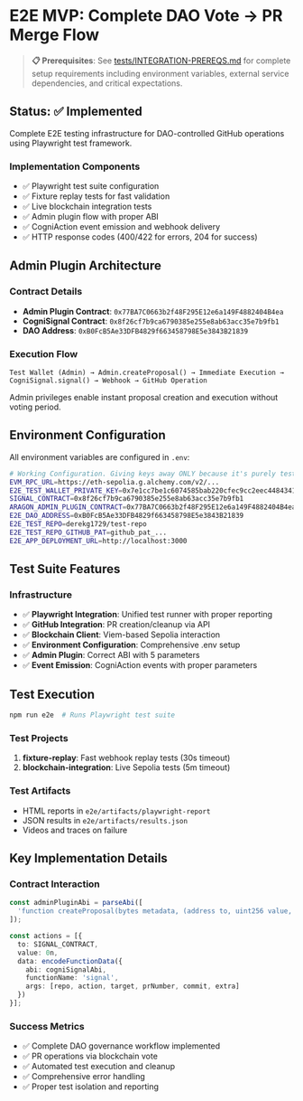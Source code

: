 # E2E MVP: Complete DAO Vote → PR Merge Flow

> **📋 Prerequisites**: See [tests/INTEGRATION-PREREQS.md](tests/INTEGRATION-PREREQS.md) for complete setup requirements including environment variables, external service dependencies, and critical expectations.

## Status: ✅ Implemented

Complete E2E testing infrastructure for DAO-controlled GitHub operations using Playwright test framework.

### Implementation Components
- ✅ Playwright test suite configuration
- ✅ Fixture replay tests for fast validation
- ✅ Live blockchain integration tests
- ✅ Admin plugin flow with proper ABI
- ✅ CogniAction event emission and webhook delivery
- ✅ HTTP response codes (400/422 for errors, 204 for success)

## Admin Plugin Architecture

### Contract Details
- **Admin Plugin Contract**: `0x77BA7C0663b2f48F295E12e6a149F4882404B4ea`
- **CogniSignal Contract**: `0x8f26cf7b9ca6790385e255e8ab63acc35e7b9fb1`
- **DAO Address**: `0xB0FcB5Ae33DFB4829f663458798E5e3843B21839`

### Execution Flow
```
Test Wallet (Admin) → Admin.createProposal() → Immediate Execution → CogniSignal.signal() → Webhook → GitHub Operation
```

Admin privileges enable instant proposal creation and execution without voting period.

## Environment Configuration

All environment variables are configured in `.env`:

```bash
# Working Configuration. Giving keys away ONLY because it's purely test network
EVM_RPC_URL=https://eth-sepolia.g.alchemy.com/v2/...
E2E_TEST_WALLET_PRIVATE_KEY=0x7e1cc7be1c6074585bab220cfec9cc2eec4484341be20a524eca5bc8a90bf58d
SIGNAL_CONTRACT=0x8f26cf7b9ca6790385e255e8ab63acc35e7b9fb1
ARAGON_ADMIN_PLUGIN_CONTRACT=0x77BA7C0663b2f48F295E12e6a149F4882404B4ea
E2E_DAO_ADDRESS=0xB0FcB5Ae33DFB4829f663458798E5e3843B21839
E2E_TEST_REPO=derekg1729/test-repo
E2E_TEST_REPO_GITHUB_PAT=github_pat_...
E2E_APP_DEPLOYMENT_URL=http://localhost:3000
```

## Test Suite Features

### Infrastructure
- ✅ **Playwright Integration**: Unified test runner with proper reporting
- ✅ **GitHub Integration**: PR creation/cleanup via API  
- ✅ **Blockchain Client**: Viem-based Sepolia interaction
- ✅ **Environment Configuration**: Comprehensive .env setup
- ✅ **Admin Plugin**: Correct ABI with 5 parameters
- ✅ **Event Emission**: CogniAction events with proper parameters

## Test Execution

```bash
npm run e2e  # Runs Playwright test suite
```

### Test Projects
1. **fixture-replay**: Fast webhook replay tests (30s timeout)
2. **blockchain-integration**: Live Sepolia tests (5m timeout)

### Test Artifacts
- HTML reports in `e2e/artifacts/playwright-report`
- JSON results in `e2e/artifacts/results.json`
- Videos and traces on failure


## Key Implementation Details

### Contract Interaction
```typescript
const adminPluginAbi = parseAbi([
  'function createProposal(bytes metadata, (address to, uint256 value, bytes data)[] actions, uint64 startDate, uint64 endDate, bytes data) returns (uint256)'
]);

const actions = [{
  to: SIGNAL_CONTRACT,
  value: 0n,
  data: encodeFunctionData({
    abi: cogniSignalAbi,
    functionName: 'signal',
    args: [repo, action, target, prNumber, commit, extra]
  })
}];
```

### Success Metrics
- ✅ Complete DAO governance workflow implemented
- ✅ PR operations via blockchain vote
- ✅ Automated test execution and cleanup  
- ✅ Comprehensive error handling
- ✅ Proper test isolation and reporting